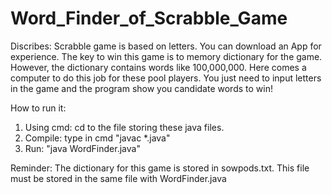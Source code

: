 # Word_Finder_of_Scrabble_Game

Discribes:
  Scrabble game is based on letters. You can download an App for experience. The key to win this game is to memory dictionary for the game.
  However, the dictionary contains words like 100,000,000. Here comes a computer to do this job for these pool players. You just need to 
  input letters in the game and the program show you candidate words to win!


How to run it:
  1. Using cmd: cd to the file storing these java files. 
  2. Compile: type in cmd "javac *.java"
  3. Run: "java WordFinder.java"
  
Reminder: The dictionary for this game is stored in sowpods.txt. This file must be stored in the same file with WordFinder.java
